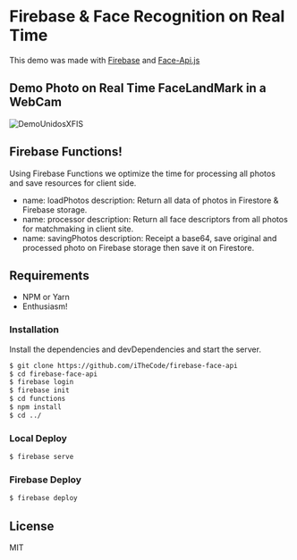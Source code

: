 # Firebase & Face Recognition on Real Time

This demo was made with [Firebase](https://github.com/firebase/) and  [Face-Api.js](https://github.com/justadudewhohacks/face-api.js)

## Demo Photo on Real Time FaceLandMark in a WebCam
![DemoUnidosXFIS](https://i.imgur.com/AwEEX3I.png)

## Firebase Functions!
Using Firebase Functions we optimize the time for processing all photos and save resources for client side.

  - name: loadPhotos
    description: Return all data of photos in Firestore & Firebase storage.
  - name: processor
    description: Return all face descriptors from all photos for matchmaking in client site.
  - name: savingPhotos
    description: Receipt a base64, save original and processed photo on Firebase storage then save it on Firestore.

## Requirements
- NPM or Yarn
- Enthusiasm!

### Installation


Install the dependencies and devDependencies and start the server.

```sh
$ git clone https://github.com/iTheCode/firebase-face-api
$ cd firebase-face-api
$ firebase login
$ firebase init
$ cd functions
$ npm install
$ cd ../
```

### Local Deploy

```sh
$ firebase serve
```

### Firebase Deploy

```sh
$ firebase deploy
```



###

License
----

MIT
